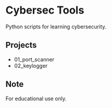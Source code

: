 # Cybersec Tools

Python scripts for learning cybersecurity.

## Projects

- 01_port_scanner
- 02_keylogger

## Note

For educational use only.
